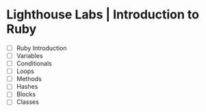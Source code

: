 # Lighthouse Labs | Introduction to Ruby

* [ ] Ruby Introduction
* [ ] Variables
* [ ] Conditionals
* [ ] Loops
* [ ] Methods
* [ ] Hashes
* [ ] Blocks
* [ ] Classes
